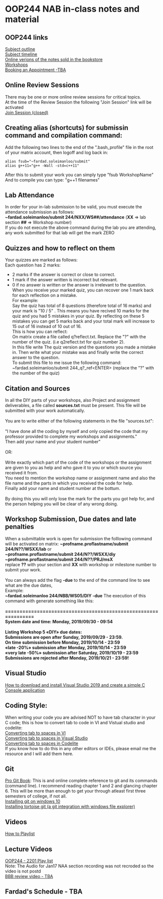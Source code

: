 # OOP244 NAB in-class notes and material 

## OOP244 links 
[Subject outline](https://ict.senecacollege.ca/course/oop244)<br />
[Subject timeline](https://scs.senecac.on.ca/~oop244/pages/timeline.html)<br />
[Online verions of the notes sold in the bookstore](https://scs.senecac.on.ca/~oop244/pages/content/index.html)<br />
[Workshops](https://github.com/Seneca-244200/OOP-Workshops)<br />
[Booking an Appointment -TBA]() <br />
## Online Review Sessions
There may be one or more online review sessions for critical topics.<br />
At the time of the Review Session the following "Join Session" link will be activated <br />
[Join Session (closed)]() <br />
## Creating alias (shortcuts) for submissin command and compilation command:
Add the following two lines to the end of the ".bash_profile" file in the root of your matrix account, then logoff and log back in: <br />
```
alias fsub="~fardad.soleimanloo/submit"
alias g++11="g++ -Wall -std=c++11"
```
After this to submit your work you can simply type "fsub WorkshopName"<br />
And to compile you can type: "g++1  filenames"<br />
## Lab Attendance
In order for your in-lab submission to be valid, you must execute the attendance submission as follows:<br />
**~fardad.soleimanloo/submit 244/NXX/WS##/attendance**  (**XX** => lab section   **##** => Workshop number) <br />
If you do not execute the above command during the lab you are attending, any work submitted for that lab will get the mark ZERO
## Quizzes and how to reflect on them 
Your quizzes are marked as follows:<br />
Each question has 2 marks:<br />
- 2 marks if the answer is correct or close to correct.<br /> 
- 1 mark if the answer written is incorrect but relevant. <br />
- 0 if  no answer is written or the answer is irrelevant to the question.<br />
When you receive your marked quiz, you can recover one 1 mark back for each reflection on a mistake.<br /> 
For example: <br />
Say the quiz has total of 8 questions (therefore total of 16 marks) and your mark is "10 / 5" . This means you have recived 10 marks for the quiz and you had 5 mistakes in your quiz. By reflecting on these 5 mistakes you can get 5 marks back and your total mark will increase to 15 out of 16 instead of 10 out of 16.<br /> 
This is how you can reflect:<br /> 
On matrix create a file called q?reflect.txt. Replace the "?" with the number of the quiz. (i.e q2reflect.txt for quiz number 2).<br />
In this file write The quiz version and the questions you made a mistake in. Then write what your mistake was and finally write the correct answer to the question.<br />
To submit this file to me issue the following command:<br />
~fardad.soleimanloo/submit 244_q?_ref&lt;ENTER&gt; (replace the "?" with the number of the quiz)<br />

## Citation and Sources 
In all the DIY parts of your workshops, also Project and assignment deliverables, a file called **sources.txt** must be present. This file will be submitted with your work automatically.<br />   
You are to write either of the following statements in the file "sources.txt":<br /><br />
"I have done all the coding by myself and only copied the code that my professor provided to complete my workshops and assignments."<br />
Then add your name and your student number"<br /><br />
OR:<br /><br />
Write exactly which part of the code of the workshops or the assignment are given to you as help and who gave it to you or which source you received it from. <br />
You need to mention the workshop name or assignment name and also the file name and the parts in which you received the code for help.<br />
Finally add your name and student number at the bottum.<br /><br />
By doing this you will only lose the mark for the parts you got help for, and the person helping you will be clear of any wrong doing. 

## Workshop Submission, Due dates and late penalties
When a submittable work is open for submission the folllowing command will be activated on matrix:
**~profname.proflastname/submit  244/N??/WSXX/lab** or <br />
**~profname.proflastname/submit  244/N??/WSXX/diy** <br />
**~profname.proflastname/submit  244/N??/PRJ/msX** <br />
replace **??** with your section and **XX** with workshop or milestone number to submit your work.<br /><br />
You can always add the flag **-due** to the end of the command line to see what are the due dates,<br />
Example: <br />
**~fardad.soleimanloo 244/NBB/WS05/DIY -due**<ENTER>
The execution of this command with generate something like this:<br/>
<br/>
**===============================================================<br/>
System date and time: Monday, 2019/09/30 - 09:54<br/>
<br/>
Listing Workshop 5 «DIY»  due dates:<br/>
Submissions are open after Sunday, 2019/09/29 - 23:59.<br/>
On time submission before Monday, 2019/10/14 - 23:59<br/>
«late -20%» submission after Monday, 2019/10/14 - 23:59<br/>
«very late -50%» submission after Saturday, 2019/10/19 - 23:59<br/>
Submissions are rejected after Monday, 2019/10/21 - 23:59!**<br/>


## Visual Studio
[How to download and install Visual Studio 2019 and create a simple C Console application](https://www.youtube.com/watch?v=DJsHqi5itao)<br />
## Coding Style:
When writing your code you are advised NOT to have tab character in your C code; this is how to convert tab to code in VI and Vistual studio and codelite: <br />
[Converting tab to spaces in VI](http://vim.wikia.com/wiki/Converting_tabs_to_spaces) <br />
[Converting tab to spaces in Visual Studio](https://www.youtube.com/watch?v=oW4viEA72UI)<br />
[Converting tab to spaces in Codelite](https://www.youtube.com/watch?v=XQMPJpA8fJI&t)<br />
If you know how to do this in any other editors or IDEs, please email me the resource and I will add them here.

## Git
[Pro Git Book](https://git-scm.com/book): This is and online complete reference to git and its commands (command line). I recommend reading chapter 1 and 2 and glancing chapter 6. This will be more than enough to get your through atleast first three semesters of college, if not all. <br />
[Installing git on windows 10](https://www.youtube.com/watch?v=PXQif4EZd3Y)  <br />
[Installing tortoise git (a git integration with windows file explorer)](https://www.youtube.com/watch?v=pttIoMyyMaM) <br />

## Videos
[How to Playlist](https://www.youtube.com/playlist?list=PLxB4x6RkylosAh1of4FnX7-g2fk0MUeyc)<br />

## Lecture Videos
[OOP244 - 2201 Play list](https://www.youtube.com/playlist?list=PLxB4x6RkylovDjQaolbwqJAlgyN8xog7R)<br />
Note: The Audio for Jan17 NAA section recording was not recroded so the video is not postd <br />
[BBB review video - TBA]()<br />
## Fardad's Schedule - TBA
